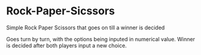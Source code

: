 # Rock-Paper-Sicssors
Simple Rock Paper Scissors that goes on till a winner is decided

Goes turn by turn, with the options being inputed in numerical value. Winner is decided after both players input a new choice.
